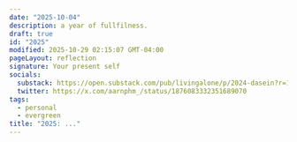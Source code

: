 ```yaml
---
date: "2025-10-04"
description: a year of fullfilness.
draft: true
id: "2025"
modified: 2025-10-29 02:15:07 GMT-04:00
pageLayout: reflection
signature: Your present self
socials:
  substack: https://open.substack.com/pub/livingalone/p/2024-dasein?r=1z8i4s&utm_campaign=post&utm_medium=web&showWelcomeOnShare=true
  twitter: https://x.com/aarnphm_/status/1876083332351689070
tags:
  - personal
  - evergreen
title: "2025: ..."
---
```

